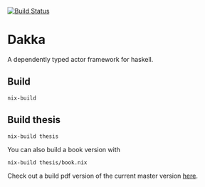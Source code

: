 
[![Build Status](https://travis-ci.org/chisui/dakka.svg?branch=master)](https://travis-ci.org/chisui/dakka)

# Dakka

A dependently typed actor framework for haskell.

## Build

    nix-build

## Build thesis

    nix-build thesis

You can also build a book version with

    nix-build thesis/book.nix

Check out a build pdf version of the current master version [here](https://chisui.github.io/dakka/thesis.pdf).

